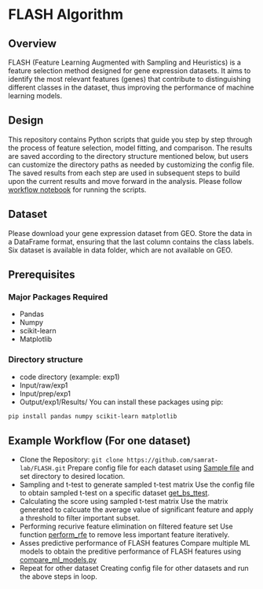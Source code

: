 # FLASH Algorithm

## Overview
FLASH (Feature Learning Augmented with Sampling and Heuristics) is a feature selection method designed for gene expression datasets. It aims to identify the most relevant features (genes) that contribute to distinguishing different classes in the dataset, thus improving the performance of machine learning models.

## Design
This repository contains Python scripts that guide you step by step through the process of feature selection, model fitting, and comparison. The results are saved according to the directory structure mentioned below, but users can customize the directory paths as needed by customizing the config file. The saved results from each step are used in subsequent steps to build upon the current results and move forward in the analysis. Please follow  [workflow notebook](workflow.ipynb) for running the scripts.

## Dataset
Please download your gene expression dataset from GEO. Store the data in a DataFrame format, ensuring that the last column contains the class labels. Six dataset is available in data folder, which are not available on GEO.

## Prerequisites
### Major Packages Required
* Pandas
* Numpy
* scikit-learn
* Matplotlib
  
### Directory structure
* code directory (example: exp1)
* Input/raw/exp1
* Input/prep/exp1
* Output/exp1/Results/
You can install these packages using pip:
```sh
pip install pandas numpy scikit-learn matplotlib
```
## Example Workflow (For one dataset)
* Clone the Repository:
  ```git clone https://github.com/samrat-lab/FLASH.git```
  Prepare config file for each dataset using [Sample file](config_ALL2.json) and set directory to desired location.
* Sampling and t-test to generate sampled t-test matrix
  Use the config file to obtain sampled t-test on a specific dataset [get_bs_ttest](get_bs_ttest.py).
* Calculating the score using sampled t-test matrix
  Use the matrix generated to calcuate the average value of significant feature and apply a threshold to filter important subset.
* Performing recurive feature elimination on filtered feature set
  Use function [perform_rfe](perform_rfe.py) to remove less important feature iteratively.
* Asses predictive performance of FLASH features
  Compare multiple ML models to obtain the preditive performance of FLASH features using [compare_ml_models.py](compare_ml_models)
* Repeat for other dataset
  Creating config file for other datasets and run the above steps in loop.

